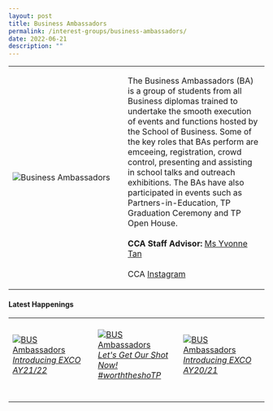 ```yaml
---
layout: post
title: Business Ambassadors
permalink: /interest-groups/business-ambassadors/
date: 2022-06-21
description: ""
---
```

<div>
    <table>
        <tr>
            <td style="width:45%"><image src="/images/CCA_business_ambassadors.jpg" style="display:block;margin-left:auto;margin-right:auto;" alt="Business Ambassadors"></image></td>
            <td>
                <p>
                    The Business Ambassadors (BA) is a group of students from all Business diplomas trained to undertake the smooth execution of events and functions hosted by the School of Business. Some of the key roles that BAs perform are emceeing, registration, crowd control, presenting and assisting in school talks and outreach exhibitions. The BAs have also participated in events such as Partners-in-Education, TP Graduation Ceremony and TP Open House.<br>
                    <br>
                    <b>CCA Staff Advisor:</b> <a href="mailto:atyvonne@tp.edu.sg">Ms Yvonne Tan</a><br>
                    <br>
                    CCA <a href="https://www.instagram.com/tp.ba">Instagram</a>
                </p>
            </td>
        </tr>
    </table>
</div>

#### Latest Happenings

<table>
    <tr>
        <td style="width:33%"><br>
            <a href="https://www.instagram.com/p/CROGblWHmwg/">
                <image src="/images/Interest Groups/BA_Introducing EXCO AY21-22.png" style="display:block;margin-left:auto;margin-right:auto;" alt="BUS Ambassadors">
                <h6 style="margin-top:0%">Introducing EXCO AY21/22</h6>
                </image>
            </a>
        </td>
        <td style="width:33%"><br>
					<a href="https://www.instagram.com/p/CQGvH05HC8y/">
                <image src="/images/Interest Groups/BA_WorththeshoTP.png" style="display:block;margin-left:auto;margin-right:auto;" alt="BUS Ambassadors">
                <h6 style="margin-top:0%">Let's Get Our Shot Now! #worththeshoTP</h6>
                </image>
            </a>
        </td>
        <td style="width:33%"><br>
					<a href="https://www.instagram.com/p/CCAb-FSHTsX/">
                <image src="/images/Interest Groups/BA_Introducing EXCO AY20-21.png" style="display:block;margin-left:auto;margin-right:auto;" alt="BUS Ambassadors">
                <h6 style="margin-top:0%">Introducing EXCO AY20/21</h6>
                </image>
            </a>
        </td>
    </tr>
</table>